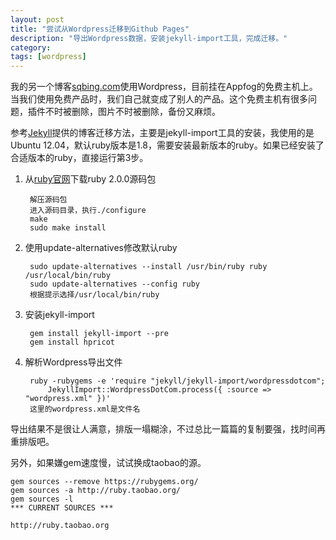 ```yaml
---
layout: post
title: "尝试从Wordpress迁移到Github Pages"
description: "导出Wordpress数据，安装jekyll-import工具，完成迁移。"
category: 
tags: [wordpress]
---
```



我的另一个博客[sqbing.com](http://sqbing.com)使用Wordpress，目前挂在Appfog的免费主机上。当我们使用免费产品时，我们自己就变成了别人的产品。这个免费主机有很多问题，插件不时被删除，图片不时被删除，备份又麻烦。

参考[Jekyll](http://jekyllrb.com/docs/migrations/)提供的博客迁移方法，主要是jekyll-import工具的安装，我使用的是Ubuntu 12.04，默认ruby版本是1.8，需要安装最新版本的ruby。如果已经安装了合适版本的ruby，直接运行第3步。

1. 从[ruby官网](https://www.ruby-lang.org/zh_cn/)下载ruby 2.0.0源码包

		解压源码包
		进入源码目录，执行./configure
		make
		sudo make install

2. 使用update-alternatives修改默认ruby

		sudo update-alternatives --install /usr/bin/ruby ruby /usr/local/bin/ruby
		sudo update-alternatives --config ruby
		根据提示选择/usr/local/bin/ruby
		
3. 安装jekyll-import

		gem install jekyll-import --pre
		gem install hpricot

4. 解析Wordpress导出文件

		ruby -rubygems -e 'require "jekyll/jekyll-import/wordpressdotcom";
    		JekyllImport::WordpressDotCom.process({ :source => "wordpress.xml" })'
    	这里的wordpress.xml是文件名
    	
导出结果不是很让人满意，排版一塌糊涂，不过总比一篇篇的复制要强，找时间再重排版吧。

另外，如果嫌gem速度慢，试试换成taobao的源。

	gem sources --remove https://rubygems.org/
	gem sources -a http://ruby.taobao.org/
	gem sources -l
	*** CURRENT SOURCES ***
	 
	http://ruby.taobao.org